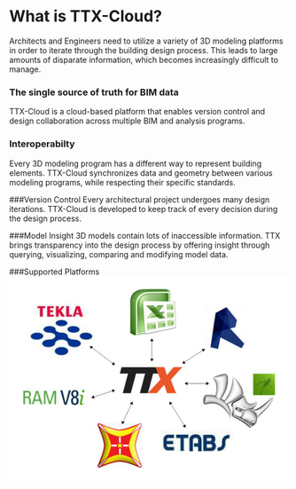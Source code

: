 
# What is TTX-Cloud? 
Architects and Engineers need to utilize a variety of 3D modeling platforms in order to iterate through the building design process. 
This leads to large amounts of disparate information, which becomes increasingly difficult to manage. 

### The single source of truth for BIM data
TTX-Cloud is a cloud-based platform that enables version control and design collaboration across multiple BIM and analysis programs.

### Interoperabilty
Every 3D modeling program has a different way to represent building elements. TTX-Cloud synchronizes data and geometry between various modeling programs, while respecting their specific standards.

###Version Control
Every architectural project undergoes many design iterations. TTX-Cloud is developed to keep track of every decision during the design process.

###Model Insight
3D models contain lots of inaccessible information. TTX brings transparency into the design process by offering insight through querying, visualizing, comparing and modifying model data.

###Supported Platforms
![](images/supportedPlatforms.gif) 